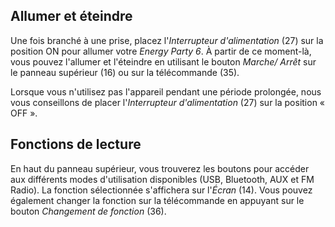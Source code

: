 ## Allumer et éteindre

Une fois branché à une prise, placez l'*Interrupteur d'alimentation* (27) sur la position ON pour allumer votre *Energy Party 6*. À partir de ce moment-là, vous pouvez l'allumer et l'éteindre en utilisant le bouton *Marche/ Arrêt* sur le panneau supérieur (16) ou sur la télécommande (35).

Lorsque vous n'utilisez pas l'appareil pendant une période prolongée, nous vous conseillons de placer l'*Interrupteur d'alimentation* (27) sur la position « OFF ».

## Fonctions de lecture

En haut du panneau supérieur, vous trouverez les boutons pour accéder aux différents modes d'utilisation disponibles (USB, Bluetooth, AUX et FM Radio). La fonction sélectionnée s'affichera sur l'*Écran* (14). Vous pouvez également changer la fonction sur la télécommande en appuyant sur le bouton *Changement de fonction* (36).

